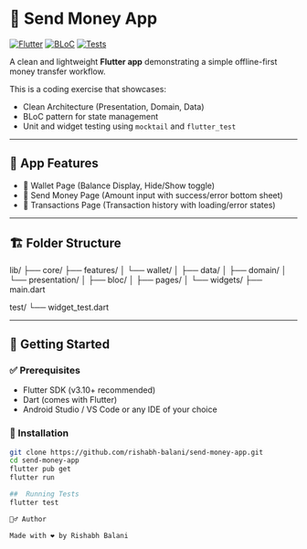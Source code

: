 # 💸 Send Money App

[![Flutter](https://img.shields.io/badge/Flutter-v3.x-blue)](https://flutter.dev)
[![BLoC](https://img.shields.io/badge/BLoC-State%20Management-green)](https://pub.dev/packages/flutter_bloc)
[![Tests](https://img.shields.io/badge/Tests-100%25%20Pass-brightgreen)](#)

A clean and lightweight **Flutter app** demonstrating a simple offline-first money transfer workflow.

This is a coding exercise that showcases:
- Clean Architecture (Presentation, Domain, Data)
- BLoC pattern for state management
- Unit and widget testing using `mocktail` and `flutter_test`

---

## 📱 App Features

- 💼 Wallet Page (Balance Display, Hide/Show toggle)
- 💸 Send Money Page (Amount input with success/error bottom sheet)
- 📃 Transactions Page (Transaction history with loading/error states)

---

## 🏗️ Folder Structure

lib/
├── core/
├── features/
│   └── wallet/
│       ├── data/
│       ├── domain/
│       └── presentation/
│           ├── bloc/
│           ├── pages/
│           └── widgets/
├── main.dart

test/
└── widget_test.dart


---

## 🚀 Getting Started

### ✅ Prerequisites

- Flutter SDK (v3.10+ recommended)
- Dart (comes with Flutter)
- Android Studio / VS Code or any IDE of your choice

### 🔧 Installation

```bash
git clone https://github.com/rishabh-balani/send-money-app.git
cd send-money-app
flutter pub get
flutter run

##  Running Tests
flutter test

🙋‍♂️ Author

Made with ❤️ by Rishabh Balani
